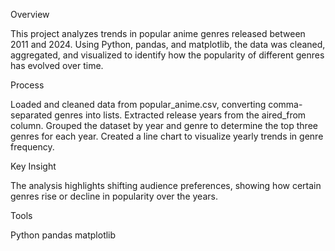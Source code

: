 Overview

This project analyzes trends in popular anime genres released between 2011 and 2024. Using Python, pandas, and matplotlib, the data was cleaned, aggregated, and visualized to identify how the popularity of different genres has evolved over time.

Process

Loaded and cleaned data from popular_anime.csv, converting comma-separated genres into lists.
Extracted release years from the aired_from column.
Grouped the dataset by year and genre to determine the top three genres for each year.
Created a line chart to visualize yearly trends in genre frequency.

Key Insight

The analysis highlights shifting audience preferences, showing how certain genres rise or decline in popularity over the years.

Tools

Python
pandas
matplotlib
